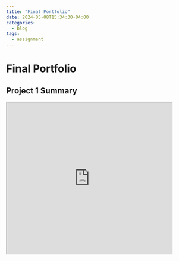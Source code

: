 ```yaml
---
title: "Final Portfolio"
date: 2024-05-08T15:34:30-04:00
categories:
  - blog
tags:
  - assignment
---
```

# Final Portfolio
## **Project 1 Summary**

<iframe style='width: 444px; height: 408px;' src='https://docs.google.com/presentation/d/1yDPNW11N6BpUCXVfqtVh2T981A9TYaXTO3LNWLZSA-c/edit?usp=sharing'></iframe>



